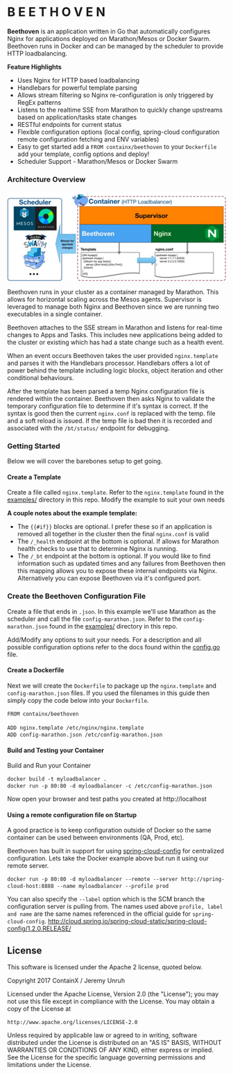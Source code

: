 # B E E T H O V E N

**Beethoven** is an application written in Go that automatically configures Nginx for applications deployed on Marathon/Mesos or Docker Swarm.  Beethoven runs in Docker and can be managed by the scheduler to provide HTTP loadbalancing.

**Feature Highlights**

* Uses Nginx for HTTP based loadbalancing
* Handlebars for powerful template parsing
* Allows stream filtering so Nginx re-configuration is only triggered by RegEx patterns
* Listens to the realtime SSE from Marathon to quickly change upstreams based on application/tasks state changes
* RESTful endpoints for current status
* Flexible configuration options (local config, spring-cloud configuration remote configuration fetching and ENV variables)
* Easy to get started add a `FROM containx/beethoven` to your `Dockerfile` add your template, config options and deploy!
* Scheduler Support - Marathon/Mesos or Docker Swarm


### Architecture Overview

![Architecture](images/beethoven-architecture.jpg?raw=true "Architecture")

Beethoven runs in your cluster as a container managed by Marathon.  This allows for horizontal scaling across the Mesos agents.  Supervisor is leveraged to manage both Nginx and Beethoven since we are running two executables in a single container.

Beethoven attaches to the SSE stream in Marathon and listens for real-time changes to Apps and Tasks.  This includes new applications being added to the cluster or existing which has had a state change such as a health event.

When an event occurs Beethoven takes the user provided `nginx.template` and parses it with the Handlebars processor.  Handlebars offers a lot of power behind the template including logic blocks, object iteration and other conditional behaviours. 

After the template has been parsed a temp Nginx configuration file is rendered within the container.  Beethoven then asks Nginx to validate the temporary configuration file to determine if it's syntax is correct.  If the syntax is good then the current `nginx.conf` is replaced with the temp. file and a soft reload is issued.  If the temp file is bad then it is recorded and associated with the `/bt/status/` endpoint for debugging.

### Getting Started

Below we will cover the barebones setup to get going.  

#### Create a Template

Create a file called `nginx.template`.  Refer to the `nginx.template` found in the [examples/](https://github.com/ContainX/beethoven/tree/master/examples) directory in this repo. Modify the example to suit your own needs 

**A couple notes about the example template:**  
- The `{{#if}}` blocks are optional.  I prefer these so if an application is removed all together in the cluster then the final `nginx.conf` is valid
- The `/_health` endpoint at the bottom is optional.  If allows for Marathon health checks to use that to determine Nginx is running. 
- The `/_bt` endpoint at the bottom is optional.  If you would like to find information such as updated times and any failures from Beethoven then this mapping allows you to expose these internal endpoints via Nginx.  Alternatively you can expose Beethoven via it's configured port.

### Create the Beethoven Configuration File

Create a file that ends in `.json`.  In this example we'll use Marathon as the scheduler and call the file `config-marathon.json`. Refer to the `config-marathon.json` found in the [examples/](https://github.com/ContainX/beethoven/tree/master/examples) directory in this repo.
  
Add/Modify any options to suit your needs.  For a description and all possible configuration options refer to the docs found within the [config.go](https://github.com/ContainX/beethoven/blob/master/config/config.go) file.
 
#### Create a Dockerfile

Next we will create the `Dockerfile` to package up the `nginx.template` and `config-marathon.json` files.  If you used the filenames in this guide then simply copy the code below into your `Dockerfile`.

```
FROM containx/beethoven

ADD nginx.template /etc/nginx/nginx.template
ADD config-marathon.json /etc/config-marathon.json
```

#### Build and Testing your Container

Build and Run your Container

```
docker build -t myloadbalancer .
docker run -p 80:80 -d myloadbalancer -c /etc/config-marathon.json
```

Now open your browser and test paths you created at http://localhost

#### Using a remote configuration file on Startup

A good practice is to keep configuration outside of Docker so the same container can be used between environments (QA, Prod, etc).  

Beethoven has built in support for using [spring-cloud-config](http://cloud.spring.io/spring-cloud-static/spring-cloud-config/1.2.0.RELEASE/) for centralized configuration.  Lets take the Docker example above but run it using our remote server.


```
docker run -p 80:80 -d myloadbalancer --remote --server http://spring-cloud-host:8888 --name myloadbalancer --profile prod
```

You can also specify the `--label` option which is the SCM branch the configuration server is pulling from. The names used above `profile, label and name` are the same names referenced in the official guide for `spring-cloud-config`. http://cloud.spring.io/spring-cloud-static/spring-cloud-config/1.2.0.RELEASE/


## License

This software is licensed under the Apache 2 license, quoted below.

Copyright 2017 ContainX / Jeremy Unruh

Licensed under the Apache License, Version 2.0 (the "License"); you may not
use this file except in compliance with the License. You may obtain a copy of
the License at

    http://www.apache.org/licenses/LICENSE-2.0

Unless required by applicable law or agreed to in writing, software
distributed under the License is distributed on an "AS IS" BASIS, WITHOUT
WARRANTIES OR CONDITIONS OF ANY KIND, either express or implied. See the
License for the specific language governing permissions and limitations under
the License.